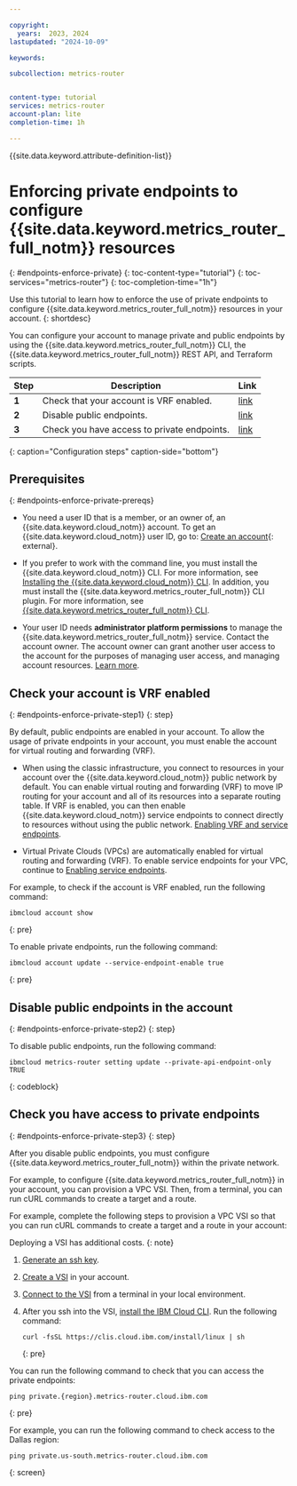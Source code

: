 ```yaml
---

copyright:
  years:  2023, 2024
lastupdated: "2024-10-09"

keywords:

subcollection: metrics-router


content-type: tutorial
services: metrics-router
account-plan: lite
completion-time: 1h

---
```


{{site.data.keyword.attribute-definition-list}}


# Enforcing private endpoints to configure {{site.data.keyword.metrics_router_full_notm}} resources
{: #endpoints-enforce-private}
{: toc-content-type="tutorial"}
{: toc-services="metrics-router"}
{: toc-completion-time="1h"}

Use this tutorial to learn how to enforce the use of private endpoints to configure {{site.data.keyword.metrics_router_full_notm}} resources in your account.
{: shortdesc}

You can configure your account to manage private and public endpoints by using the {{site.data.keyword.metrics_router_full_notm}} CLI, the {{site.data.keyword.metrics_router_full_notm}} REST API, and Terraform scripts.

| Step | Description | Link |
| ---- | -------------- | -------------- |
| **1** | Check that your account is VRF enabled. | [link](#endpoints-enforce-private-step1) |
| **2** | Disable public endpoints. | [link](#endpoints-enforce-private-step2) |
| **3** | Check you have access to private endpoints. | [link](#endpoints-enforce-private-step3) |
{: caption="Configuration steps" caption-side="bottom"}

## Prerequisites
{: #endpoints-enforce-private-prereqs}

- You need a user ID that is a member, or an owner of, an {{site.data.keyword.cloud_notm}} account. To get an {{site.data.keyword.cloud_notm}} user ID, go to: [Create an account](https://cloud.ibm.com/login){: external}.

- If you prefer to work with the command line, you must install the {{site.data.keyword.cloud_notm}} CLI. For more information, see [Installing the {{site.data.keyword.cloud_notm}} CLI](/docs/cli?topic=cli-install-ibmcloud-cli). In addition, you must install the {{site.data.keyword.metrics_router_full_notm}} CLI plugin. For more information, see [{{site.data.keyword.metrics_router_full_notm}} CLI](/docs/metrics-router?topic=metrics-router-metrics-router-cli).

- Your user ID needs **administrator platform permissions** to manage the {{site.data.keyword.metrics_router_full_notm}} service. Contact the account owner. The account owner can grant another user access to the account for the purposes of managing user access, and managing account resources. [Learn more](/docs/account?topic=account-userroles).


## Check your account is VRF enabled
{: #endpoints-enforce-private-step1}
{: step}

By default, public endpoints are enabled in your account. To allow the usage of private endpoints in your account, you must enable the account for virtual routing and forwarding (VRF).

- When using the classic infrastructure, you connect to resources in your account over the {{site.data.keyword.cloud_notm}} public network by default. You can enable virtual routing and forwarding (VRF) to move IP routing for your account and all of its resources into a separate routing table. If VRF is enabled, you can then enable {{site.data.keyword.cloud_notm}} service endpoints to connect directly to resources without using the public network. [Enabling VRF and service endpoints](/docs/account?topic=account-vrf-service-endpoint).

- Virtual Private Clouds (VPCs) are automatically enabled for virtual routing and forwarding (VRF). To enable service endpoints for your VPC, continue to [Enabling service endpoints](/docs/account?topic=account-vrf-service-endpoint#service-endpoint).


For example, to check if the account is VRF enabled, run the following command:

```text
ibmcloud account show
```
{: pre}


To enable private endpoints, run the following command:

```text
ibmcloud account update --service-endpoint-enable true
```
{: pre}




## Disable public endpoints in the account
{: #endpoints-enforce-private-step2}
{: step}

To disable public endpoints, run the following command:

```pre
ibmcloud metrics-router setting update --private-api-endpoint-only TRUE
```
{: codeblock}


## Check you have access to private endpoints
{: #endpoints-enforce-private-step3}
{: step}

After you disable public endpoints, you must configure {{site.data.keyword.metrics_router_full_notm}} within the private network.

For example, to configure {{site.data.keyword.metrics_router_full_notm}} in your account, you can provision a VPC VSI. Then, from a terminal, you can run cURL commands to create a target and a route.

For example, complete the following steps to provision a VPC VSI so that you can run cURL commands to create a target and a route in your account:

Deploying a VSI has additional costs.
{: note}

1. [Generate an ssh key](/docs/vpc?topic=vpc-ssh-keys).

2. [Create a VSI](/docs/vpc?topic=vpc-creating-virtual-servers) in your account.

3. [Connect to the VSI](/docs/vpc?topic=vpc-vsi_is_connecting_linux) from a terminal in your local environment.

4. After you ssh into the VSI, [install the IBM Cloud CLI](https://cloud.ibm.com/docs/cli?topic=cli-install-ibmcloud-cli). Run the following command:

    ```shell
    curl -fsSL https://clis.cloud.ibm.com/install/linux | sh
    ```
    {: pre}

You can run the following command to check that you can access the private endpoints:

```text
ping private.{region}.metrics-router.cloud.ibm.com
```
{: pre}

For example, you can run the following command to check access to the Dallas region:

```text
ping private.us-south.metrics-router.cloud.ibm.com
```
{: screen}
